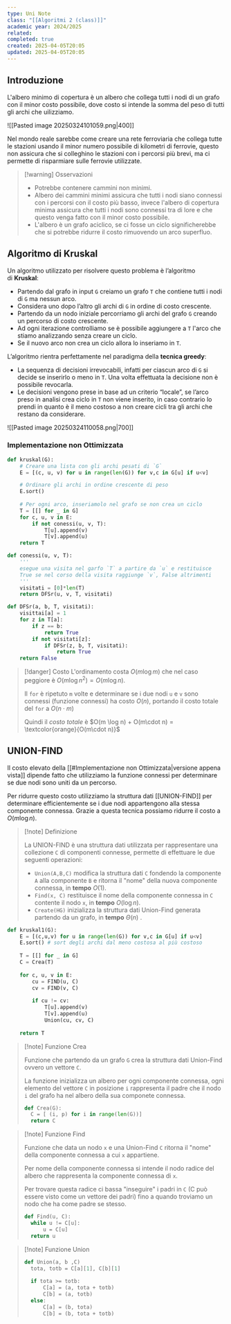 ```yaml
---
type: Uni Note
class: "[[Algoritmi 2 (class)]]"
academic year: 2024/2025
related: 
completed: true
created: 2025-04-05T20:05
updated: 2025-04-05T20:05
---
```

## Introduzione

L'albero minimo di copertura è un albero che collega tutti i nodi di un grafo con il minor costo possibile, dove costo si intende la somma del peso di tutti gli archi che uilizziamo.

![[Pasted image 20250324101059.png|400]]

Nel mondo reale sarebbe come creare una rete ferroviaria che collega tutte le stazioni usando il minor numero possibile di kilometri di ferrovie, questo non assicura che si colleghino le stazioni con i percorsi più brevi, ma ci permette di risparmiare sulle ferrovie utilizzate.

>[!warning] Osservazioni
>
>- Potrebbe contenere cammini non minimi.
>- Albero dei cammini minimi assicura che tutti i nodi siano connessi con i percorsi con il costo più basso, invece l'albero di copertura minima assicura che tutti i nodi sono connessi tra di lore e che questo venga fatto con il minor costo possibile.
>- L'albero è un grafo aciclico, se ci fosse un ciclo significherebbe che si potrebbe ridurre il costo rimuovendo un arco superfluo.

## Algoritmo di Kruskal

Un algoritmo utilizzato per risolvere questo problema è l’algoritmo di **Kruskal**:
- Partendo dal grafo in input `G` creiamo un grafo `T` che contiene tutti i nodi di `G` ma nessun arco.
- Considera uno dopo l’altro gli archi di `G` in ordine di costo crescente. 
- Partendo da un nodo iniziale percorriamo gli archi del grafo `G` creando un percorso di costo crescente.
- Ad ogni iterazione controlliamo se è possibile aggiungere a `T` l'arco che stiamo analizzando senza creare un ciclo.
- Se il nuovo arco non crea un ciclo allora lo inseriamo in `T`.
  
L’algoritmo rientra perfettamente nel paradigma della **tecnica greedy**:
- La sequenza di decisioni irrevocabili, infatti per ciascun arco di `G` si decide se inserirlo o meno in `T`. Una volta effettuata la decisione non è possibile revocarla.
- Le decisioni vengono prese in base ad un criterio “locale”, se l’arco preso in analisi crea ciclo in `T` non viene inserito, in caso contrario lo prendi in quanto è il meno costoso a non creare cicli tra gli archi che restano da considerare.

![[Pasted image 20250324110058.png|700]]

### Implementazione non Ottimizzata

```python
def kruskal(G):
	# Creare una lista con gli archi pesati di `G`
	E = [(c, u, v) for u in range(len(G)) for v,c in G[u] if u<v]

	# Ordinare gli archi in ordine crescente di peso
	E.sort()
	
	# Per ogni arco, inseriamolo nel grafo se non crea un ciclo 
	T = [[] for _ in G]
	for c, u, v in E:
		if not conessi(u, v, T):
			T[u].append(v)
			T[v].append(u)
	return T	
```

```python
def conessi(u, v, T):
	'''
	esegue una visita nel garfo `T` a partire da `u` e restituisce 
	True se nel corso della visita raggiunge `v`, False altrimenti
	'''
	visitati = [0]*len(T)
	return DFSr(u, v, T, visitati)

def DFSr(a, b, T, visitati):
	visittai[a] = 1
	for z in T[a]:
		if z == b:
			return True
		if not visitati[z]:
			if DFSr(z, b, T, visitati):
				return True
	return False
```

>[!danger] Costo
>L'ordinamento costa $O(m \log m)$ che nel caso peggiore è $O(m \log n^{2}) = O(m \log n)$.
>
>Il `for` è ripetuto `m` volte e determinare se i due nodi `u` e `v` sono connessi (funzione connessi) ha costo $O(n)$, portando il costo totale del `for` a $O(n\cdot m)$
>
>Quindi il *costo totale* è $O(m \log n) + O(m\cdot n) = \textcolor{orange}{O(m\cdot n)}$

## UNION-FIND

Il costo elevato della [[#Implementazione non Ottimizzata|versione appena vista]] dipende fatto che utilizziamo la funzione connessi per determinare se due nodi sono uniti da un percorso.

Per ridurre questo costo utilizziamo la struttura dati [[UNION-FIND]] per determinare efficientemente se i due nodi appartengono alla stessa componente connessa. Grazie a questa tecnica possiamo ridurre il costo a $O(m \log n)$.

>[!note] Definizione
>
>La UNION-FIND è una struttura dati utilizzata per rappresentare una collezione `C` di componenti connesse, permette di effettuare le due seguenti operazioni:
>- `Union(A,B,C)` modifica la struttura dati `C` fondendo la componente `A` alla componente `B` e ritorna il "nome" della nuova componente connessa, in **tempo** $O(1)$.
>- `Find(x, C)` restituisce il nome della componente connessa in `C` contente il nodo `x`, in **tempo** $O(\log n)$.
>- `Create(HG)` inizializza la struttura dati Union-Find generata partendo da un grafo, in **tempo** $\Theta(n)$ .

```python
def kruskal1(G):
	E = [(c,u,v) for u in range(len(G)) for v,c in G[u] if u<v]
	E.sort() # sort degli archi dal meno costosa al più costoso
	
	T = [[] for _ in G]
	C = Crea(T)
	
	for c, u, v in E:
		cu = FIND(u, C)
		cv = FIND(v, C)
		
		if cu != cv:
			T[u].append(v)
			T[v].append(u)
			Union(cu, cv, C)
	
	return T
```

>[!note] Funzione Crea
>
>Funzione che partendo da un grafo `G` crea la struttura dati Union-Find ovvero un vettore `C`.
>
>La funzione inizializza un albero per ogni componente connessa, ogni elemento del vettore `C` in posizione `i` rappresenta il padre che il nodo `i` del grafo ha nel albero della sua componete connessa.
>
>```python
>def Crea(G):
>	C = [ (i, p) for i in range(len(G))]
>	return C
>```

>[!note] Funzione Find
>
>Funzione che data un nodo `x` e una Union-Find  `C` ritorna il "nome" della componente connessa a cui `x` appartiene.
>
>Per nome della componente connessa si intende il nodo radice del albero che rappresenta la componente connessa di `x`.
>
>Per trovare questa radice ci bassa "inseguire" i padri in `C` (C può essere visto come un vettore dei padri) fino a quando troviamo un nodo che ha come padre se stesso.
>
>```python
>def Find(u, C):
>	while u != C[u]:
>		u = C[u]
>	return u
>```

>[!note] Funzione Union
>
>```python
>def Union(a, b ,C)
>	tota, totb = C[a][1], C[b][1]
>	
>	if tota >= totb:
>		C[a] = (a, tota + totb)
>		C[b] = (a, totb)
>	else:
>		C[a] = (b, tota)
>		C[b] = (b, tota + totb)
>```
